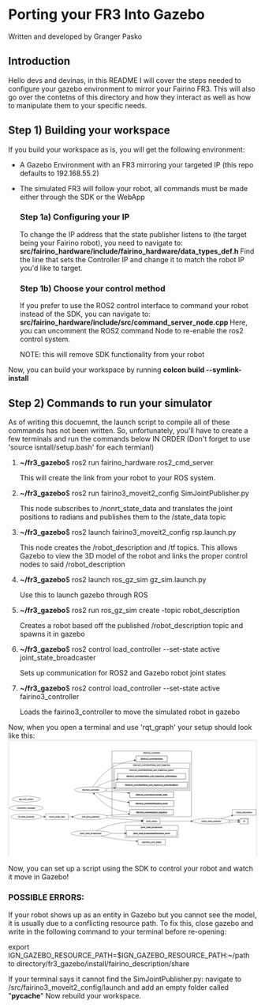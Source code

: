 # Porting your FR3 Into Gazebo
Written and developed by Granger Pasko

## Introduction
<p>Hello devs and devinas, in this README I will cover the steps needed to configure your gazebo environment to mirror your Fairino FR3. This will also go over the contetns of this directory and how they interact as well as how to manipulate them to your specific needs.</p>

## Step 1) Building your workspace
<p>If you build your workspace as is, you will get the following environment:

- A Gazebo Environment with an FR3 mirroring your targeted IP (this repo defaults to 192.168.55.2)
- The simulated FR3 will follow your robot, all commands must be made either through the SDK or the WebApp

    ### Step 1a) Configuring your IP
    To change the IP address that the state publisher listens to (the target being your Fairino robot), you need to navigate to:
    <b> src/fairino_hardware/include/fairino_hardware/data_types_def.h </b>
    Find the line that sets the Controller IP and change it to match the robot IP you'd like to target.

    ### Step 1b) Choose your control method
    If you prefer to use the ROS2 control interface to command your robot instead of the SDK, you can navigate to:
    <b> src/fairino_hardware/include/src/command_server_node.cpp </b>
    Here, you can uncomment the ROS2 command Node to re-enable the ros2 control system.
    
    NOTE: this will remove SDK functionality from your robot

Now, you can build your workspace by running <b>colcon build --symlink-install</b>

## Step 2) Commands to run your simulator

As of writing this docuemnt, the launch script to compile all of these commands has not been written. So, unfortunately, you'll have to create a few terminals and run the commands below IN ORDER (Don't forget to use 'source isntall/setup.bash' for each termianl)

1) 
    <b>~/fr3_gazebo</b>$ ros2 run fairino_hardware ros2_cmd_server

    This will create the link from your robot to your ROS system.

2) 
    <b>~/fr3_gazebo</b>$ ros2 run fairino3_moveit2_config SimJointPublisher.py

    This node subscribes to /nonrt_state_data and translates the joint positions to radians and publishes them to the /state_data topic

3) 
    <b>~/fr3_gazebo</b>$ ros2 launch fairino3_moveit2_config rsp.launch.py

    This node creates the /robot_description and /tf topics. This allows Gazebo to view the 3D model of the robot and links the proper control nodes to said /robot_description

4) 
    <b>~/fr3_gazebo</b>$ ros2 launch ros_gz_sim gz_sim.launch.py

    Use this to launch gazebo through ROS

5) 
    <b>~/fr3_gazebo</b>$ ros2 run ros_gz_sim create -topic robot_description

    Creates a robot based off the published /robot_description topic and spawns it in gazebo

6) 
    <b>~/fr3_gazebo</b>$ ros2 control load_controller --set-state active joint_state_broadcaster

    Sets up communication for ROS2 and Gazebo robot joint states

7)
    <b>~/fr3_gazebo</b>$ ros2 control load_controller --set-state active fairino3_controller

    Loads the fairino3_controller to move the simulated robot in gazebo


Now, when you open a terminal and use 'rqt_graph' your setup should look like this:
    ![alt text](src/README_rqt_graph.png)


Now, you can set up a script using the SDK to control your robot and watch it move in Gazebo!


### POSSIBLE ERRORS:

If your robot shows up as an entity in Gazebo but you cannot see the model, it is usually due to a conflicting resource path. To fix this, close gazebo and write in the following command to your terminal before re-opening:

export IGN_GAZEBO_RESOURCE_PATH=$IGN_GAZEBO_RESOURCE_PATH:~/path to directory/fr3_gazebo/install/fairino_description/share

If your terminal says it cannot find the SimJointPublisher.py:
navigate to /src/fairino3_moveit2_config/launch and add an empty folder called "__pycache__"
Now rebuild your workspace.
